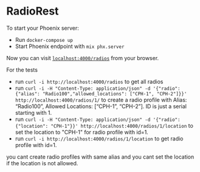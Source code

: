 # RadioRest

To start your Phoenix server:

  * Run `docker-compose up`
  * Start Phoenix endpoint with `mix phx.server`

Now you can visit [`localhost:4000/radios`](http://localhost:4000/radios) from your browser.

For the tests

* run `curl -i http://localhost:4000/radios` to get all radios
* run `curl -i -H "Content-Type: application/json" -d '{"radio": {"alias": "Radio100","allowed_locations": ["CPH-1", "CPH-2"]}}' http://localhost:4000/radios/1/` to create a radio profile with Alias: “Radio100”, Allowed Locations: [“CPH-1”, “CPH-2”]. ID is just a serial starting with 1.
* run `curl -i -H "Content-Type: application/json" -d '{"radio": {"location": "CPH-1"}}' http://localhost:4000/radios/1/location` to set the location to "CPH-1" for radio profile with id=1.
* run `curl -i http://localhost:4000/radios/1/location` to get radio profile with id=1.


you cant create radio profiles with same alias and you cant set the location if the location is not allowed.




